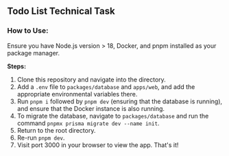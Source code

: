 ## Todo List Technical Task

### How to Use:

Ensure you have Node.js version > 18, Docker, and pnpm installed as your package manager.

**Steps:**

1. Clone this repository and navigate into the directory.
2. Add a `.env` file to `packages/database` and `apps/web`, and add the appropriate environmental variables there.
3. Run `pnpm i` followed by `pnpm dev` (ensuring that the database is running), and ensure that the Docker instance is also running.
4. To migrate the database, navigate to `packages/database` and run the command `pnpmx prisma migrate dev --name init`.
5. Return to the root directory.
6. Re-run `pnpm dev`.
7. Visit port 3000 in your browser to view the app. That's it!
